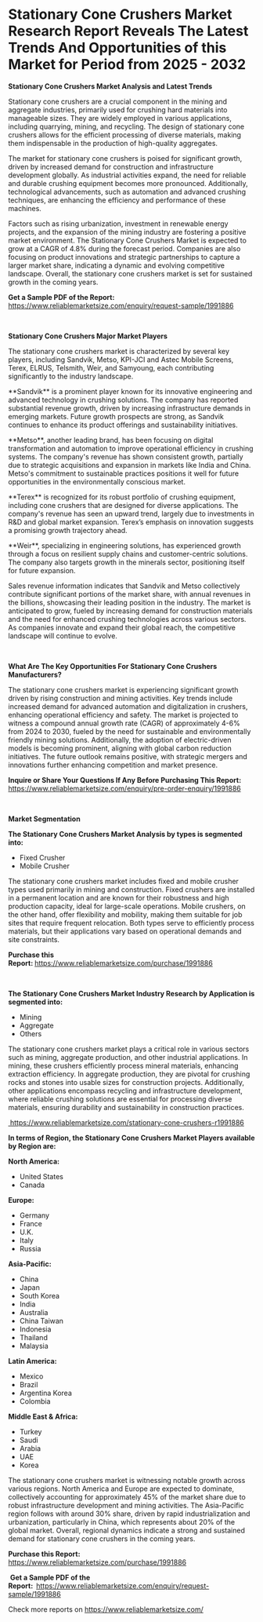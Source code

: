 <p><h1>Stationary Cone Crushers Market Research Report Reveals The Latest Trends And Opportunities of this Market for Period from 2025 - 2032</h1></p><p><strong>Stationary Cone Crushers Market Analysis and Latest Trends</strong></p>
<p><p>Stationary cone crushers are a crucial component in the mining and aggregate industries, primarily used for crushing hard materials into manageable sizes. They are widely employed in various applications, including quarrying, mining, and recycling. The design of stationary cone crushers allows for the efficient processing of diverse materials, making them indispensable in the production of high-quality aggregates.</p><p>The market for stationary cone crushers is poised for significant growth, driven by increased demand for construction and infrastructure development globally. As industrial activities expand, the need for reliable and durable crushing equipment becomes more pronounced. Additionally, technological advancements, such as automation and advanced crushing techniques, are enhancing the efficiency and performance of these machines.</p><p>Factors such as rising urbanization, investment in renewable energy projects, and the expansion of the mining industry are fostering a positive market environment. The Stationary Cone Crushers Market is expected to grow at a CAGR of 4.8% during the forecast period. Companies are also focusing on product innovations and strategic partnerships to capture a larger market share, indicating a dynamic and evolving competitive landscape. Overall, the stationary cone crushers market is set for sustained growth in the coming years.</p></p>
<p><strong>Get a Sample PDF of the Report:&nbsp;</strong> <a href="https://www.reliablemarketsize.com/enquiry/request-sample/1991886?utm_campaign=1103&utm_medium=2&utm_source=Github&utm_content=ia&utm_term=17022025&utm_id=stationary-cone-crushers">https://www.reliablemarketsize.com/enquiry/request-sample/1991886</a></p>
<p>&nbsp;</p>
<p><strong>Stationary Cone Crushers Major Market Players</strong></p>
<p><p>The stationary cone crushers market is characterized by several key players, including Sandvik, Metso, KPI-JCI and Astec Mobile Screens, Terex, ELRUS, Telsmith, Weir, and Samyoung, each contributing significantly to the industry landscape.</p><p>**Sandvik** is a prominent player known for its innovative engineering and advanced technology in crushing solutions. The company has reported substantial revenue growth, driven by increasing infrastructure demands in emerging markets. Future growth prospects are strong, as Sandvik continues to enhance its product offerings and sustainability initiatives.</p><p>**Metso**, another leading brand, has been focusing on digital transformation and automation to improve operational efficiency in crushing systems. The company's revenue has shown consistent growth, partially due to strategic acquisitions and expansion in markets like India and China. Metso's commitment to sustainable practices positions it well for future opportunities in the environmentally conscious market.</p><p>**Terex** is recognized for its robust portfolio of crushing equipment, including cone crushers that are designed for diverse applications. The company's revenue has seen an upward trend, largely due to investments in R&D and global market expansion. Terex’s emphasis on innovation suggests a promising growth trajectory ahead.</p><p>**Weir**, specializing in engineering solutions, has experienced growth through a focus on resilient supply chains and customer-centric solutions. The company also targets growth in the minerals sector, positioning itself for future expansion.</p><p>Sales revenue information indicates that Sandvik and Metso collectively contribute significant portions of the market share, with annual revenues in the billions, showcasing their leading position in the industry. The market is anticipated to grow, fueled by increasing demand for construction materials and the need for enhanced crushing technologies across various sectors. As companies innovate and expand their global reach, the competitive landscape will continue to evolve.</p></p>
<p>&nbsp;</p>
<p><strong>What Are The Key Opportunities For Stationary Cone Crushers Manufacturers?</strong></p>
<p><p>The stationary cone crushers market is experiencing significant growth driven by rising construction and mining activities. Key trends include increased demand for advanced automation and digitalization in crushers, enhancing operational efficiency and safety. The market is projected to witness a compound annual growth rate (CAGR) of approximately 4-6% from 2024 to 2030, fueled by the need for sustainable and environmentally friendly mining solutions. Additionally, the adoption of electric-driven models is becoming prominent, aligning with global carbon reduction initiatives. The future outlook remains positive, with strategic mergers and innovations further enhancing competition and market presence.</p></p>
<p><strong>Inquire or Share Your Questions If Any Before Purchasing This Report:</strong> <a href="https://www.reliablemarketsize.com/enquiry/pre-order-enquiry/1991886?utm_campaign=1103&utm_medium=2&utm_source=Github&utm_content=ia&utm_term=17022025&utm_id=stationary-cone-crushers">https://www.reliablemarketsize.com/enquiry/pre-order-enquiry/1991886</a></p>
<p>&nbsp;</p>
<p><strong>Market Segmentation</strong></p>
<p><strong>The Stationary Cone Crushers Market Analysis by types is segmented into:</strong></p>
<p><ul><li>Fixed Crusher</li><li>Mobile Crusher</li></ul></p>
<p><p>The stationary cone crushers market includes fixed and mobile crusher types used primarily in mining and construction. Fixed crushers are installed in a permanent location and are known for their robustness and high production capacity, ideal for large-scale operations. Mobile crushers, on the other hand, offer flexibility and mobility, making them suitable for job sites that require frequent relocation. Both types serve to efficiently process materials, but their applications vary based on operational demands and site constraints.</p></p>
<p><strong>Purchase this Report:&nbsp;</strong><a href="https://www.reliablemarketsize.com/purchase/1991886?utm_campaign=1103&utm_medium=2&utm_source=Github&utm_content=ia&utm_term=17022025&utm_id=stationary-cone-crushers">https://www.reliablemarketsize.com/purchase/1991886</a></p>
<p>&nbsp;</p>
<p><strong>The Stationary Cone Crushers Market Industry Research by Application is segmented into:</strong></p>
<p><ul><li>Mining</li><li>Aggregate</li><li>Others</li></ul></p>
<p><p>The stationary cone crushers market plays a critical role in various sectors such as mining, aggregate production, and other industrial applications. In mining, these crushers efficiently process mineral materials, enhancing extraction efficiency. In aggregate production, they are pivotal for crushing rocks and stones into usable sizes for construction projects. Additionally, other applications encompass recycling and infrastructure development, where reliable crushing solutions are essential for processing diverse materials, ensuring durability and sustainability in construction practices.</p></p>
<p><a href="https://www.reliablemarketsize.com/stationary-cone-crushers-r1991886?utm_campaign=1103&utm_medium=2&utm_source=Github&utm_content=ia&utm_term=17022025&utm_id=stationary-cone-crushers">&nbsp;https://www.reliablemarketsize.com/stationary-cone-crushers-r1991886</a></p>
<p><strong>In terms of Region, the Stationary Cone Crushers Market Players available by Region are:</strong></p>
<p>
    <p> <strong> North America: </strong>
        <ul>
            <li>United States</li>
            <li>Canada</li>
        </ul>
        </p> 
    <p> <strong> Europe: </strong>
        <ul>
            <li>Germany</li>
            <li>France</li>
            <li>U.K.</li>
            <li>Italy</li>
            <li>Russia</li>
        </ul>
        </p> 
    <p> <strong> Asia-Pacific: </strong>
        <ul>
            <li>China</li>
            <li>Japan</li>
            <li>South Korea</li>
            <li>India</li>
            <li>Australia</li>
            <li>China Taiwan</li>
            <li>Indonesia</li>
            <li>Thailand</li>
            <li>Malaysia</li>
        </ul>
        </p> 
    <p> <strong> Latin America: </strong>
        <ul>
            <li>Mexico</li>
            <li>Brazil</li>
            <li>Argentina Korea</li>
            <li>Colombia</li>
        </ul>
        </p> 
    <p> <strong> Middle East & Africa: </strong>
        <ul>
            <li>Turkey</li>
            <li>Saudi</li>
            <li>Arabia</li>
            <li>UAE</li>
            <li>Korea</li>
        </ul>
    </p>
    </p>
<p><p>The stationary cone crushers market is witnessing notable growth across various regions. North America and Europe are expected to dominate, collectively accounting for approximately 45% of the market share due to robust infrastructure development and mining activities. The Asia-Pacific region follows with around 30% share, driven by rapid industrialization and urbanization, particularly in China, which represents about 20% of the global market. Overall, regional dynamics indicate a strong and sustained demand for stationary cone crushers in the coming years.</p></p>
<p><strong>Purchase this Report: </strong><a href="https://www.reliablemarketsize.com/purchase/1991886?utm_campaign=1103&utm_medium=2&utm_source=Github&utm_content=ia&utm_term=17022025&utm_id=stationary-cone-crushers">https://www.reliablemarketsize.com/purchase/1991886</a></p>
<p>&nbsp;<strong>Get a Sample PDF of the Report:&nbsp;&nbsp;</strong><a href="https://www.reliablemarketsize.com/enquiry/request-sample/1991886?utm_campaign=1103&utm_medium=2&utm_source=Github&utm_content=ia&utm_term=17022025&utm_id=stationary-cone-crushers">https://www.reliablemarketsize.com/enquiry/request-sample/1991886</a></p>
<p><strong></strong></p>
<p>Check more reports on <a href="https://www.reliablemarketsize.com/?utm_campaign=1103&utm_medium=2&utm_source=Github&utm_content=ia&utm_term=17022025&utm_id=stationary-cone-crushers">https://www.reliablemarketsize.com/</a></p>